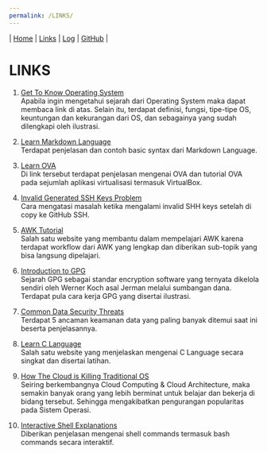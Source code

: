 ```yaml
---
permalink: /LINKS/
---
```


| [Home](https://nakarz.github.io/os212/) | [Links](#) | [Log](https://nakarz.github.io/os212/TXT/mylog.txt) | [GitHub](https://github.com/nakarz/os212) |

# LINKS

1. [Get To Know Operating System](https://www.javatpoint.com/history-of-operating-system) <br>
   Apabila ingin mengetahui sejarah dari Operating System maka dapat membaca link di atas. Selain itu, terdapat definisi, fungsi, tipe-tipe OS, keuntungan dan kekurangan dari OS, dan sebagainya yang sudah dilengkapi oleh ilustrasi.
   
2. [Learn Markdown Language](https://www.markdownguide.org/basic-syntax/) <br>
   Terdapat penjelasan dan contoh basic syntax dari Markdown Language.

3. [Learn OVA](https://www.alphr.com/ova-virtualbox/) <br>
   Di link tersebut terdapat penjelasan mengenai OVA dan tutorial OVA pada sejumlah aplikasi virtualisasi termasuk VirtualBox.

4. [Invalid Generated SSH Keys Problem](https://stackoverflow.com/questions/10476360/key-is-invalid-message-on-github) <br>
   Cara mengatasi masalah ketika mengalami invalid SHH keys setelah di copy ke GitHub SSH.
   
5. [AWK Tutorial](tutorialspoint.com/awk/awk_workflow.htm) <br>
   Salah satu website yang membantu dalam mempelajari AWK karena terdapat workflow dari AWK yang lengkap dan diberikan sub-topik yang bisa langsung dipelajari.
   
6. [Introduction to GPG](https://loganmarchione.com/2015/12/a-brief-introduction-to-gpg/) <br>
   Sejarah GPG sebagai standar encryption software yang ternyata dikelola sendiri oleh Werner Koch asal Jerman melalui sumbangan dana. Terdapat pula cara kerja GPG yang disertai ilustrasi.

7. [Common Data Security Threats](http://jagitservices.com/5-most-common-data-security-threats/) <br>
   Terdapat 5 ancaman keamanan data yang paling banyak ditemui saat ini beserta penjelasannya.

8. [Learn C Language](https://www.learn-c.org/) <br>
   Salah satu website yang menjelaskan mengenai C Language secara singkat dan disertai latihan.
   
9. [How The Cloud is Killing Traditional OS](https://www.neverware.com/blogcontent/cloudkillingos) <br>
   Seiring berkembangnya Cloud Computing & Cloud Architecture, maka semakin banyak orang yang lebih berminat untuk belajar dan bekerja di bidang tersebut. Sehingga mengakibatkan pengurangan popularitas pada Sistem Operasi.
   
10. [Interactive Shell Explanations](https://explainshell.com/) <br>
    Diberikan penjelasan mengenai shell commands termasuk bash commands secara interaktif.
